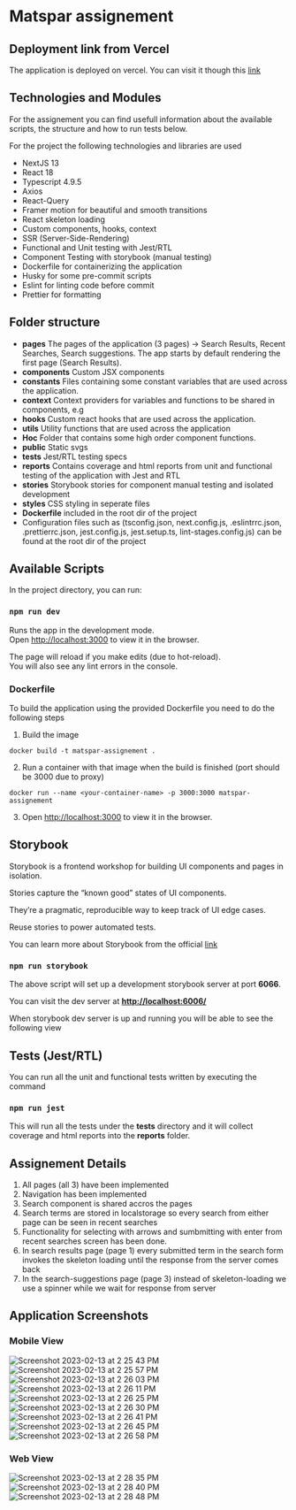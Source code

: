 # Matspar assignement

## Deployment link from Vercel

The application is deployed on vercel. You can visit it though this [link](https://matsar-assginement-zbfj-git-main-mastrangelis.vercel.app/search-results)

## Technologies and Modules

For the assignement you can find usefull information about the available scripts, the structure and how to run tests below.

For the project the following technologies and libraries are used

- NextJS 13
- React 18
- Typescript 4.9.5
- Axios
- React-Query
- Framer motion for beautiful and smooth transitions
- React skeleton loading
- Custom components, hooks, context
- SSR (Server-Side-Rendering)
- Functional and Unit testing with Jest/RTL
- Component Testing with storybook (manual testing)
- Dockerfile for containerizing the application
- Husky for some pre-commit scripts
- Eslint for linting code before commit
- Prettier for formatting

## Folder structure

- **pages** The pages of the application (3 pages) -> Search Results, Recent Searches, Search suggestions. The app starts by default rendering the first page (Search Results).
- **components** Custom JSX components
- **constants** Files containing some constant variables that are used across the application.
- **context** Context providers for variables and functions to be shared in components, e.g <SearchContext>
- **hooks**  Custom react hooks that are used across the application.
- **utils** Utility functions that are used across the application
- **Hoc** Folder that contains some high order component functions.
- **public** Static svgs
- ****tests**** Jest/RTL testing specs
- **reports** Contains coverage and html reports from unit and functional testing of the application with Jest and RTL
- **stories** Storybook stories for component manual testing and isolated development
- **styles** CSS styling in seperate files
- **Dockerfile** included in the root dir of the project
- Configuration files such as (tsconfig.json, next.config.js, .eslintrrc.json, .prettierrc.json, jest.config.js, jest.setup.ts, lint-stages.config.js) can be found at the root dir of the project

## Available Scripts

In the project directory, you can run:

### `npm run dev`

Runs the app in the development mode.\
Open [http://localhost:3000](http://localhost:3000) to view it in the browser.

The page will reload if you make edits (due to hot-reload).\
You will also see any lint errors in the console.

### Dockerfile

To build the application using the provided Dockerfile you need to do the following steps

1. Build the image

```
docker build -t matspar-assignement .
```

2. Run a container with that image when the build is finished (port should be 3000 due to proxy)

```
docker run --name <your-container-name> -p 3000:3000 matspar-assignement
```

3. Open <http://localhost:3000> to view it in the browser.

## Storybook

Storybook is a frontend workshop for building UI components and pages in isolation.

Stories capture the “known good” states of UI components.

They’re a pragmatic, reproducible way to keep track of UI edge cases.

Reuse stories to power automated tests.

You can learn more about Storybook from the official [link](https://storybook.js.org/)

### `npm run storybook`

The above script will set up a development storybook server at port **6066**.

You can visit the dev server at **<http://localhost:6006/>**

When storybook dev server is up and running you will be able to see the following view

## Tests (Jest/RTL)

You can run all the unit and functional tests written by executing the command

### `npm run jest`

This will run all the tests under the ****tests**** directory and it will collect coverage and html reports into the **reports** folder.

## Assignement Details

 1. All pages (all 3) have been implemented
 2. Navigation has been implemented
 3. Search component is shared accros the pages
 3. Search terms are stored in localstorage so every search from either page can be seen in recent searches
 4. Functionality for selecting with arrows and sumbmitting with enter from recent searches screen has been done.
 5. In search results page (page 1) every submitted term in the search form invokes the skeleton loading until the response from the server comes back
 6. In the search-suggestions page (page 3) instead of skeleton-loading we use a spinner while we wait for response from server

## Application Screenshots

### Mobile View
![Screenshot 2023-02-13 at 2 25 43 PM](https://user-images.githubusercontent.com/48323010/218458019-b92ecf37-8a2b-4983-8e2a-c379b35322c5.png)
![Screenshot 2023-02-13 at 2 25 57 PM](https://user-images.githubusercontent.com/48323010/218458032-b1f95a9d-93c1-4544-8a02-845fe31d6a4d.png)
![Screenshot 2023-02-13 at 2 26 03 PM](https://user-images.githubusercontent.com/48323010/218458039-3d448bdb-1c81-4838-ad08-882019d7120e.png)
![Screenshot 2023-02-13 at 2 26 11 PM](https://user-images.githubusercontent.com/48323010/218458044-2f4901a4-af6a-49e2-9f3e-e6ae91b0f93e.png)
![Screenshot 2023-02-13 at 2 26 25 PM](https://user-images.githubusercontent.com/48323010/218458051-0fe9a762-c81f-4f4b-b269-f47fb1bd5f43.png)
![Screenshot 2023-02-13 at 2 26 30 PM](https://user-images.githubusercontent.com/48323010/218458055-233cff21-acfe-41df-8df1-7ef7383f447f.png)
![Screenshot 2023-02-13 at 2 26 41 PM](https://user-images.githubusercontent.com/48323010/218458062-94c597be-1e6e-47c7-b44d-0dfbd8c4a4c2.png)
![Screenshot 2023-02-13 at 2 26 45 PM](https://user-images.githubusercontent.com/48323010/218458066-755c7d60-b2be-4f31-a8ce-adbf11fd3882.png)
![Screenshot 2023-02-13 at 2 26 58 PM](https://user-images.githubusercontent.com/48323010/218458069-73e17f64-3857-488e-96e9-cd418ff70223.png)

### Web View
![Screenshot 2023-02-13 at 2 28 35 PM](https://user-images.githubusercontent.com/48323010/218458077-064191cf-1266-457c-bb40-8c785772500b.png)
![Screenshot 2023-02-13 at 2 28 40 PM](https://user-images.githubusercontent.com/48323010/218458345-579afafb-5f72-4e35-9a11-abc75f47af2f.png)
![Screenshot 2023-02-13 at 2 28 48 PM](https://user-images.githubusercontent.com/48323010/218458354-e51695d0-17dc-4683-a103-553f812c7ceb.png)

